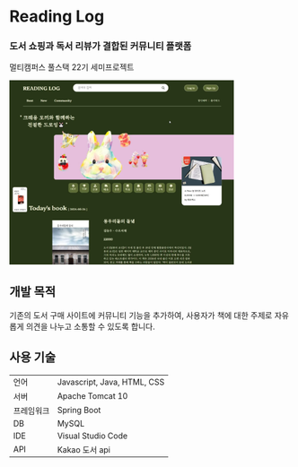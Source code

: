 # Reading Log

### 도서 쇼핑과 독서 리뷰가 결합된 커뮤니티 플랫폼

멀티캠퍼스 풀스택 22기 세미프로젝트

<img src="src/main/resources/static/img/readme_main.png" width="400"/>

## 개발 목적

기존의 도서 구매 사이트에 커뮤니티 기능을 추가하여, 사용자가 책에 대한 주제로 자유롭게 의견을 나누고 소통할 수 있도록 합니다.

## 사용 기술

<table>
  <tr>
    <td>언어</td>
    <td>Javascript, Java, HTML, CSS</td>
  </tr>
  <tr>
    <td>서버</td>
    <td>Apache Tomcat 10</td>
  </tr>
  <tr>
    <td>프레임워크</td>
    <td>Spring Boot</td>
  </tr>
  <tr>
    <td>DB</td>
    <td>MySQL</td>
  </tr>
  <tr>
    <td>IDE</td>
    <td>Visual Studio Code</td>
  </tr>
  <tr>
    <td>API</td>
    <td>Kakao 도서 api</td>
  </tr>
</table>
